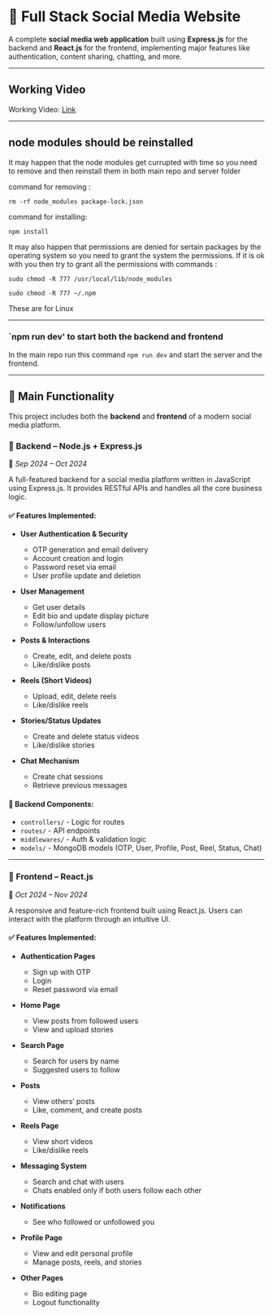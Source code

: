 # 📱 Full Stack Social Media Website

A complete **social media web application** built using **Express.js** for the backend and **React.js** for the frontend, implementing major features like authentication, content sharing, chatting, and more.

---

## Working Video

Working Video: [Link](https://drive.google.com/file/d/1fQHmYI_pEkLQ7-bsPQlJXyolkSrzSmmL/view)

---

## node modules should be reinstalled

It may happen that the node modules get currupted with time so you need to remove and then reinstall them in both main repo and server folder 

command for removing :  

    rm -rf node_modules package-lock.json
    
command for installing: 

    npm install

It may also happen that permissions are denied for sertain packages by the operating system so you need to grant the system the permissions.
If it is ok with you then try to grant all the permissions with commands : 

    sudo chmod -R 777 /usr/local/lib/node_modules
    
    sudo chmod -R 777 ~/.npm
    
These are for Linux

---

### `npm run dev' to start both the backend and frontend

In the main repo run this command `npm run dev` and start the server and the frontend.

---

## 🔧 Main Functionality

This project includes both the **backend** and **frontend** of a modern social media platform.


### 🧠 Backend – Node.js + Express.js  
📅 _Sep 2024 – Oct 2024_

A full-featured backend for a social media platform written in JavaScript using Express.js. It provides RESTful APIs and handles all the core business logic.

#### ✅ Features Implemented:

- **User Authentication & Security**
  - OTP generation and email delivery
  - Account creation and login
  - Password reset via email
  - User profile update and deletion

- **User Management**
  - Get user details
  - Edit bio and update display picture
  - Follow/unfollow users

- **Posts & Interactions**
  - Create, edit, and delete posts
  - Like/dislike posts

- **Reels (Short Videos)**
  - Upload, edit, delete reels
  - Like/dislike reels

- **Stories/Status Updates**
  - Create and delete status videos
  - Like/dislike stories

- **Chat Mechanism**
  - Create chat sessions
  - Retrieve previous messages

#### 📁 Backend Components:

- `controllers/` - Logic for routes
- `routes/` - API endpoints
- `middlewares/` - Auth & validation logic
- `models/` - MongoDB models (OTP, User, Profile, Post, Reel, Status, Chat)

---

### 🎨 Frontend – React.js  
📅 _Oct 2024 – Nov 2024_

A responsive and feature-rich frontend built using React.js. Users can interact with the platform through an intuitive UI.

#### ✅ Features Implemented:

- **Authentication Pages**
  - Sign up with OTP
  - Login
  - Reset password via email

- **Home Page**
  - View posts from followed users
  - View and upload stories

- **Search Page**
  - Search for users by name
  - Suggested users to follow

- **Posts**
  - View others’ posts
  - Like, comment, and create posts

- **Reels Page**
  - View short videos
  - Like/dislike reels

- **Messaging System**
  - Search and chat with users
  - Chats enabled only if both users follow each other

- **Notifications**
  - See who followed or unfollowed you

- **Profile Page**
  - View and edit personal profile
  - Manage posts, reels, and stories

- **Other Pages**
  - Bio editing page
  - Logout functionality
